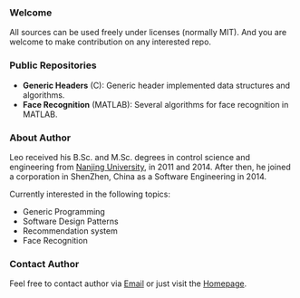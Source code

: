### Welcome
All sources can be used freely under licenses (normally MIT). And you are welcome to make contribution on any interested repo.

### Public Repositories
- **Generic Headers** (C): Generic header implemented data structures and algorithms.
- **Face Recognition** (MATLAB): Several algorithms for face recognition in MATLAB.

### About Author
Leo received his B.Sc. and M.Sc. degrees in control science and engineering from [Nanjing University](http://www.nju.edu.cn), in 2011 and 2014. After then, he joined a corporation in ShenZhen, China as a Software Engineering in 2014.

Currently interested in the following topics:
- Generic Programming
- Software Design Patterns
- Recommendation system
- Face Recognition

### Contact Author
Feel free to contact author via [Email](mailto://leo@nullptr.com.cn) or just visit the [Homepage](http://www.nullptr.com.cn).
